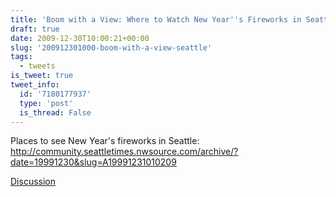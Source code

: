 ```yaml
---
title: 'Boom with a View: Where to Watch New Year''s Fireworks in Seattle'
draft: true
date: 2009-12-30T10:00:21+00:00
slug: '200912301000-boom-with-a-view-seattle'
tags:
  - tweets
is_tweet: true
tweet_info:
  id: '7180177937'
  type: 'post'
  is_thread: False
---
```




Places to see New Year's fireworks in Seattle: http://community.seattletimes.nwsource.com/archive/?date=19991230&slug=A19991231010209

[Discussion](https://x.com/sytelus/status/7180177937)
